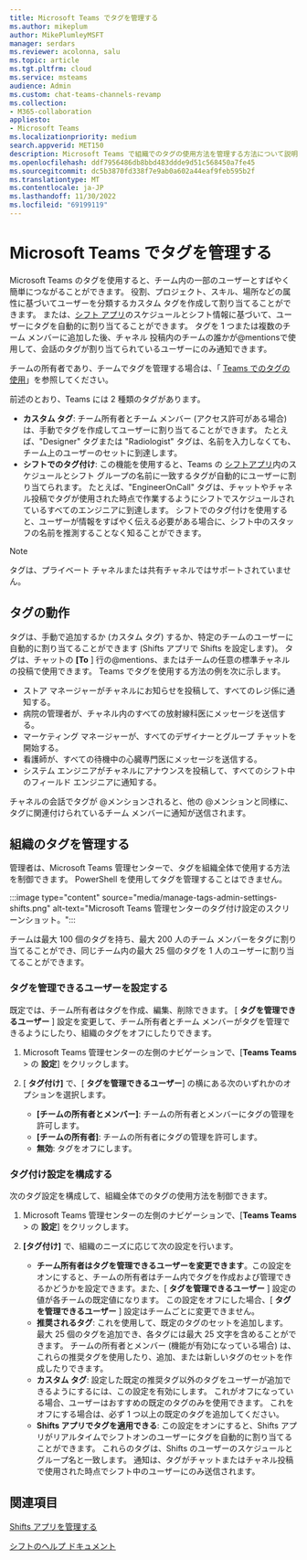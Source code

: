 ```yaml
---
title: Microsoft Teams でタグを管理する
ms.author: mikeplum
author: MikePlumleyMSFT
manager: serdars
ms.reviewer: acolonna, salu
ms.topic: article
ms.tgt.pltfrm: cloud
ms.service: msteams
audience: Admin
ms.custom: chat-teams-channels-revamp
ms.collection:
- M365-collaboration
appliesto:
- Microsoft Teams
ms.localizationpriority: medium
search.appverid: MET150
description: Microsoft Teams で組織でのタグの使用方法を管理する方法について説明します。
ms.openlocfilehash: ddf7956486db8bbd483ddde9d51c568450a7fe45
ms.sourcegitcommit: dc5b3870fd338f7e9ab0a602a44eaf9feb595b2f
ms.translationtype: MT
ms.contentlocale: ja-JP
ms.lasthandoff: 11/30/2022
ms.locfileid: "69199119"
---
```

# <a name="manage-tags-in-microsoft-teams"></a>Microsoft Teams でタグを管理する

Microsoft Teams のタグを使用すると、チーム内の一部のユーザーとすばやく簡単につながることができます。 役割、プロジェクト、スキル、場所などの属性に基づいてユーザーを分類するカスタム タグを作成して割り当てることができます。 または、[シフト アプリ](https://support.microsoft.com/office/get-started-in-shifts-5f3e30d8-1821-4904-be26-c3cd25a497d6)のスケジュールとシフト情報に基づいて、ユーザーにタグを自動的に割り当てることができます。 タグを 1 つまたは複数のチーム メンバーに追加した後、チャネル 投稿内のチームの誰かが@mentionsで使用して、会話のタグが割り当てられているユーザーにのみ通知できます。

チームの所有者であり、チームでタグを管理する場合は、「 [Teams でのタグの使用](https://support.office.com/article/using-tags-in-teams-667bd56f-32b8-4118-9a0b-56807c96d91e)」を参照してください。

前述のとおり、Teams には 2 種類のタグがあります。

- **カスタム タグ**: チーム所有者とチーム メンバー (アクセス許可がある場合) は、手動でタグを作成してユーザーに割り当てることができます。 たとえば、"Designer" タグまたは "Radiologist" タグは、名前を入力しなくても、チーム上のユーザーのセットに到達します。
- **シフトでのタグ付け**: この機能を使用すると、Teams の [シフトアプリ](https://support.microsoft.com/office/get-started-in-shifts-5f3e30d8-1821-4904-be26-c3cd25a497d6#bkmk_usetags)内のスケジュールとシフト グループの名前に一致するタグが自動的にユーザーに割り当てられます。 たとえば、"EngineerOnCall" タグは、チャットやチャネル投稿でタグが使用された時点で作業するようにシフトでスケジュールされているすべてのエンジニアに到達します。 シフトでのタグ付けを使用すると、ユーザーが情報をすばやく伝える必要がある場合に、シフト中のスタッフの名前を推測することなく知ることができます。

> [!NOTE]
> タグは、プライベート チャネルまたは共有チャネルではサポートされていません。

## <a name="how-tags-work"></a>タグの動作

タグは、手動で追加するか (カスタム タグ) するか、特定のチームのユーザーに自動的に割り当てることができます (Shifts アプリで Shifts を設定します)。 タグは、チャットの **[To** ] 行の@mentions、またはチームの任意の標準チャネルの投稿で使用できます。 Teams でタグを使用する方法の例を次に示します。

- ストア マネージャーがチャネルにお知らせを投稿して、すべてのレジ係に通知する。
- 病院の管理者が、チャネル内のすべての放射線科医にメッセージを送信する。
- マーケティング マネージャーが、すべてのデザイナーとグループ チャットを開始する。
- 看護師が、すべての待機中の心臓専門医にメッセージを送信する。
- システム エンジニアがチャネルにアナウンスを投稿して、すべてのシフト中のフィールド エンジニアに通知する。

チャネルの会話でタグが @メンションされると、他の @メンションと同様に、タグに関連付けられているチーム メンバーに通知が送信されます。

## <a name="manage-tags-for-your-organization"></a>組織のタグを管理する

管理者は、Microsoft Teams 管理センターで、タグを組織全体で使用する方法を制御できます。 PowerShell を使用してタグを管理することはできません。

:::image type="content" source="media/manage-tags-admin-settings-shifts.png" alt-text="Microsoft Teams 管理センターのタグ付け設定のスクリーンショット。":::

チームは最大 100 個のタグを持ち、最大 200 人のチーム メンバーをタグに割り当てることができ、同じチーム内の最大 25 個のタグを 1 人のユーザーに割り当てることができます。

### <a name="set-who-can-manage-tags"></a>タグを管理できるユーザーを設定する

既定では、チーム所有者はタグを作成、編集、削除できます。 [ **タグを管理できるユーザー** ] 設定を変更して、チーム所有者とチーム メンバーがタグを管理できるようにしたり、組織のタグをオフにしたりできます。

1. Microsoft Teams 管理センターの左側のナビゲーションで、[**Teams Teams** \> の **設定**] をクリックします。

2. [ **タグ付け]** で、[ **タグを管理できるユーザー**] の横にある次のいずれかのオプションを選択します。

    - **[チームの所有者とメンバー]**: チームの所有者とメンバーにタグの管理を許可します。
    - **[チームの所有者]**: チームの所有者にタグの管理を許可します。
    - **無効**: タグをオフにします。

### <a name="configure-tagging-settings"></a>タグ付け設定を構成する

次のタグ設定を構成して、組織全体でのタグの使用方法を制御できます。

1. Microsoft Teams 管理センターの左側のナビゲーションで、[**Teams Teams** \> の **設定**] をクリックします。

2. **[タグ付け]** で、組織のニーズに応じて次の設定を行います。

    - **チーム所有者はタグを管理できるユーザーを変更できます**。この設定をオンにすると、チームの所有者はチーム内でタグを作成および管理できるかどうかを設定できます。また、[ **タグを管理できるユーザー** ] 設定の値が各チームの既定値になります。 この設定をオフにした場合、[ **タグを管理できるユーザー** ] 設定はチームごとに変更できません。
    - **推奨されるタグ**: これを使用して、既定のタグのセットを追加します。 最大 25 個のタグを追加でき、各タグには最大 25 文字を含めることができます。 チームの所有者とメンバー (機能が有効になっている場合) は、これらの推奨タグを使用したり、追加、または新しいタグのセットを作成したりできます。
    - **カスタム タグ**: 設定した既定の推奨タグ以外のタグをユーザーが追加できるようにするには、この設定を有効にします。 これがオフになっている場合、ユーザーはおすすめの既定のタグのみを使用できます。 これをオフにする場合は、必ず 1 つ以上の既定のタグを追加してください。
    - **Shifts アプリでタグを適用できる**: この設定をオンにすると、Shifts アプリがリアルタイムでシフトオンのユーザーにタグを自動的に割り当てることができます。 これらのタグは、Shifts のユーザーのスケジュールとグループ名と一致します。 通知は、タグがチャットまたはチャネル投稿で使用された時点でシフト中のユーザーにのみ送信されます。

## <a name="related-topics"></a>関連項目

[Shifts アプリを管理する](expand-teams-across-your-org/shifts/manage-the-shifts-app-for-your-organization-in-teams.md)

[シフトのヘルプ ドキュメント](https://support.microsoft.com/office/apps-and-services-cc1fba57-9900-4634-8306-2360a40c665b)
